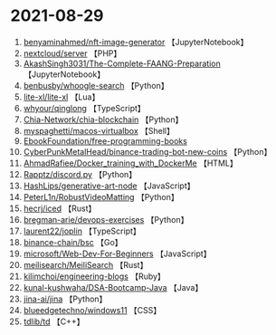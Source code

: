 # 2021-08-29

1. [benyaminahmed/nft-image-generator](https://github.com/benyaminahmed/nft-image-generator) 【JupyterNotebook】
2. [nextcloud/server](https://github.com/nextcloud/server) 【PHP】
3. [AkashSingh3031/The-Complete-FAANG-Preparation](https://github.com/AkashSingh3031/The-Complete-FAANG-Preparation) 【JupyterNotebook】
4. [benbusby/whoogle-search](https://github.com/benbusby/whoogle-search) 【Python】
5. [lite-xl/lite-xl](https://github.com/lite-xl/lite-xl) 【Lua】
6. [whyour/qinglong](https://github.com/whyour/qinglong) 【TypeScript】
7. [Chia-Network/chia-blockchain](https://github.com/Chia-Network/chia-blockchain) 【Python】
8. [myspaghetti/macos-virtualbox](https://github.com/myspaghetti/macos-virtualbox) 【Shell】
9. [EbookFoundation/free-programming-books](https://github.com/EbookFoundation/free-programming-books) 
10. [CyberPunkMetalHead/binance-trading-bot-new-coins](https://github.com/CyberPunkMetalHead/binance-trading-bot-new-coins) 【Python】
11. [AhmadRafiee/Docker_training_with_DockerMe](https://github.com/AhmadRafiee/Docker_training_with_DockerMe) 【HTML】
12. [Rapptz/discord.py](https://github.com/Rapptz/discord.py) 【Python】
13. [HashLips/generative-art-node](https://github.com/HashLips/generative-art-node) 【JavaScript】
14. [PeterL1n/RobustVideoMatting](https://github.com/PeterL1n/RobustVideoMatting) 【Python】
15. [hecrj/iced](https://github.com/hecrj/iced) 【Rust】
16. [bregman-arie/devops-exercises](https://github.com/bregman-arie/devops-exercises) 【Python】
17. [laurent22/joplin](https://github.com/laurent22/joplin) 【TypeScript】
18. [binance-chain/bsc](https://github.com/binance-chain/bsc) 【Go】
19. [microsoft/Web-Dev-For-Beginners](https://github.com/microsoft/Web-Dev-For-Beginners) 【JavaScript】
20. [meilisearch/MeiliSearch](https://github.com/meilisearch/MeiliSearch) 【Rust】
21. [kilimchoi/engineering-blogs](https://github.com/kilimchoi/engineering-blogs) 【Ruby】
22. [kunal-kushwaha/DSA-Bootcamp-Java](https://github.com/kunal-kushwaha/DSA-Bootcamp-Java) 【Java】
23. [jina-ai/jina](https://github.com/jina-ai/jina) 【Python】
24. [blueedgetechno/windows11](https://github.com/blueedgetechno/windows11) 【CSS】
25. [tdlib/td](https://github.com/tdlib/td) 【C++】
